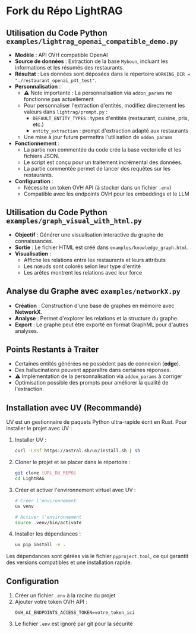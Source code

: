 # Fork du Répo LightRAG

## Utilisation du Code Python `examples/lightrag_openai_compatible_demo.py`

- **Modèle** : API OVH compatible OpenAI
- **Source de données** : Extraction de la base `Myboun`, incluant les informations et les résumés des restaurants.
- **Résultat** : Les données sont déposées dans le répertoire `WORKING_DIR = "./restaurant_openai_p4t_test"`.
- **Personnalisation** :
  - ⚠️ Note importante : La personnalisation via `addon_params` ne fonctionne pas actuellement
  - Pour personnaliser l'extraction d'entités, modifiez directement les valeurs dans `lightrag/prompt.py` :
    - `DEFAULT_ENTITY_TYPES` : types d'entités (restaurant, cuisine, prix, etc.)
    - `entity_extraction` : prompt d'extraction adapté aux restaurants
  - Une mise à jour future permettra l'utilisation de `addon_params`
- **Fonctionnement** :
  - La partie non commentée du code crée la base vectorielle et les fichiers JSON.
  - Le script est conçu pour un traitement incrémental des données.
  - La partie commentée permet de lancer des requêtes sur les restaurants.
- **Configuration** :
  - Nécessite un token OVH API (à stocker dans un fichier `.env`)
  - Compatible avec les endpoints OVH pour les embeddings et le LLM

## Utilisation du Code Python `examples/graph_visual_with_html.py`

- **Objectif** : Générer une visualisation interactive du graphe de connaissances.
- **Sortie** : Le fichier HTML est créé dans `examples/knowledge_graph.html`.
- **Visualisation** : 
  - Affiche les relations entre les restaurants et leurs attributs
  - Les nœuds sont colorés selon leur type d'entité
  - Les arêtes montrent les relations avec leur force

## Analyse du Graphe avec `examples/networkX.py`

- **Création** : Construction d'une base de graphes en mémoire avec **NetworkX**.
- **Analyse** : Permet d'explorer les relations et la structure du graphe.
- **Export** : Le graphe peut être exporté en format GraphML pour d'autres analyses.

## Points Restants à Traiter

- Certaines entités générées ne possèdent pas de connexion (**edge**).
- Des hallucinations peuvent apparaître dans certaines réponses.
- ⚠️ Implémentation de la personnalisation via `addon_params` à corriger
- Optimisation possible des prompts pour améliorer la qualité de l'extraction.

## Installation avec UV (Recommandé)

UV est un gestionnaire de paquets Python ultra-rapide écrit en Rust. Pour installer le projet avec UV :

1. Installer UV :
   ```bash
   curl -LsSf https://astral.sh/uv/install.sh | sh
   ```

2. Cloner le projet et se placer dans le répertoire :
   ```bash
   git clone [URL_DU_REPO]
   cd LightRAG
   ```

3. Créer et activer l'environnement virtuel avec UV :
   ```bash
   # Créer l'environnement
   uv venv
   
   # Activer l'environnement
   source .venv/bin/activate
   ```

4. Installer les dépendances :
   ```bash
   uv pip install -e .
   ```

Les dépendances sont gérées via le fichier `pyproject.toml`, ce qui garantit des versions compatibles et une installation rapide.

## Configuration

1. Créer un fichier `.env` à la racine du projet
2. Ajouter votre token OVH API :
   ```
   OVH_AI_ENDPOINTS_ACCESS_TOKEN=votre_token_ici
   ```
3. Le fichier `.env` est ignoré par git pour la sécurité
